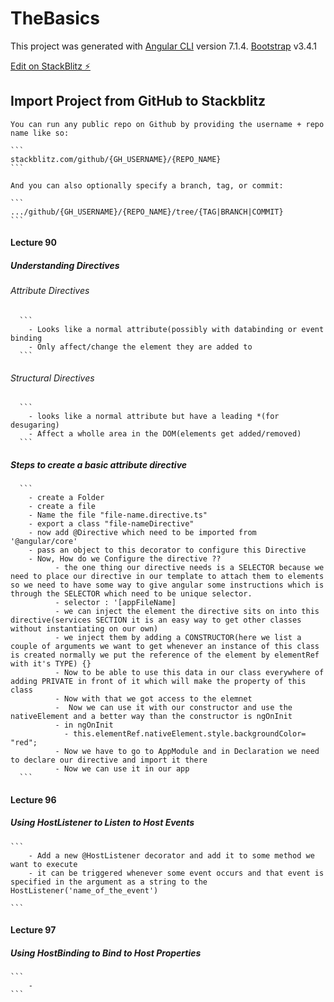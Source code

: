 # TheBasics

This project was generated with 
[Angular CLI](https://github.com/angular/angular-cli) version 7.1.4.
[Bootstrap](https://getbootstrap.com/)  v3.4.1 

[Edit on StackBlitz ⚡️](https://stackblitz.com/github/SaurabhTiwari95/TheBasics?file=README.md)

##  Import Project from GitHub to Stackblitz
    You can run any public repo on Github by providing the username + repo name like so:

    ```
    stackblitz.com/github/{GH_USERNAME}/{REPO_NAME}
    ```
    
    And you can also optionally specify a branch, tag, or commit:
    
    ```
    .../github/{GH_USERNAME}/{REPO_NAME}/tree/{TAG|BRANCH|COMMIT}
    ```
#### Lecture 90
##### Understanding Directives
###### Attribute Directives
      ```
        - Looks like a normal attribute(possibly with databinding or event binding
        - Only affect/change the element they are added to
      ```
###### Structural Directives
      ```
        - looks like a normal attribute but have a leading *(for desugaring)
        - Affect a wholle area in the DOM(elements get added/removed)
      ```
##### Steps to create a basic attribute directive
      ```
        - create a Folder
        - create a file
        - Name the file "file-name.directive.ts"
        - export a class "file-nameDirective"
        - now add @Directive which need to be imported from '@angular/core'
        - pass an object to this decorator to configure this Directive
        - Now, How do we Configure the directive ??
              - the one thing our directive needs is a SELECTOR because we need to place our directive in our template to attach them to elements so we need to have some way to give angular some instructions which is through the SELECTOR which need to be unique selector.
              - selector : '[appFileName]
              - we can inject the element the directive sits on into this directive(services SECTION it is an easy way to get other classes without instantiating on our own)
              - we inject them by adding a CONSTRUCTOR(here we list a couple of arguments we want to get whenever an instance of this class is created normally we put the reference of the element by elementRef with it's TYPE) {} 
              - Now to be able to use this data in our class everywhere of adding PRIVATE in front of it which will make the property of this class
              - Now with that we got access to the elemnet
              -  Now we can use it with our constructor and use the nativeElement and a better way than the constructor is ngOnInit
              - in ngOnInit
                - this.elementRef.nativeElement.style.backgroundColor= "red";
              - Now we have to go to AppModule and in Declaration we need to declare our directive and import it there
              - Now we can use it in our app
      ```
#### Lecture 96
  ##### Using HostListener to Listen to Host Events
    ```
        - Add a new @HostListener decorator and add it to some method we want to execute
        - it can be triggered whenever some event occurs and that event is specified in the argument as a string to the HostListener('name_of_the_event')

    ```
#### Lecture 97
  ##### Using HostBinding to Bind to Host Properties
    ```
        - 
    ```
